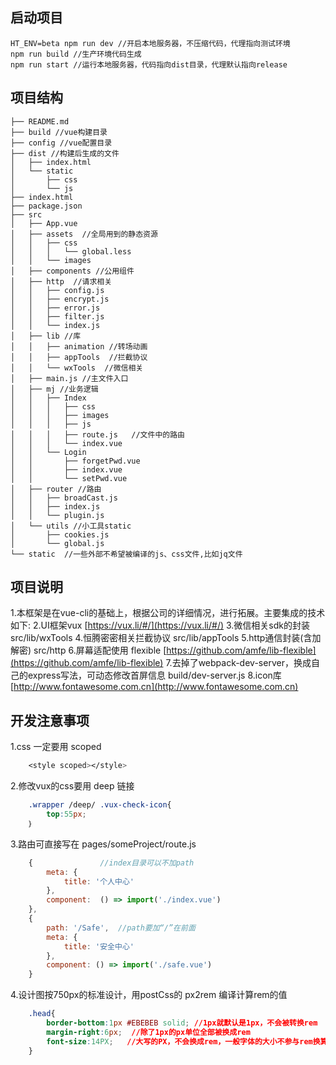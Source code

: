 
启动项目
------------
    HT_ENV=beta npm run dev //开启本地服务器，不压缩代码，代理指向测试环境
    npm run build //生产环境代码生成
    npm run start //运行本地服务器，代码指向dist目录，代理默认指向release

项目结构
------------
  ```
├── README.md
├── build //vue构建目录
├── config //vue配置目录
├── dist //构建后生成的文件
│   ├── index.html
│   └── static
│       ├── css
│       └── js
├── index.html
├── package.json
├── src
│   ├── App.vue
│   ├── assets  //全局用到的静态资源
│   │   ├── css
│   │   │   └── global.less
│   │   └── images
│   ├── components //公用组件
│   ├── http  //请求相关
│   │   ├── config.js
│   │   ├── encrypt.js
│   │   ├── error.js
│   │   ├── filter.js
│   │   └── index.js
│   ├── lib //库
│   │   ├── animation //转场动画
│   │   ├── appTools  //拦截协议
│   │   └── wxTools  //微信相关
│   ├── main.js //主文件入口
│   ├── mj //业务逻辑
│   │   ├── Index
│   │   │   ├── css
│   │   │   ├── images
│   │   │   ├── js
│   │   │   ├── route.js   //文件中的路由
│   │   │   └── index.vue
│   │   └── Login
│   │       ├── forgetPwd.vue
│   │       ├── index.vue
│   │       └── setPwd.vue
│   ├── router //路由
│   │   ├── broadCast.js
│   │   ├── index.js
│   │   └── plugin.js
│   └── utils //小工具static
│       ├── cookies.js
│       └── global.js
└── static  //一些外部不希望被编译的js、css文件,比如jq文件
  ```

项目说明
------------
1.本框架是在vue-cli的基础上，根据公司的详细情况，进行拓展。主要集成的技术如下:
2.UI框架vux [https://vux.li/#/](https://vux.li/#/)
3.微信相关sdk的封装 src/lib/wxTools
4.恒腾密密相关拦截协议 src/lib/appTools
5.http通信封装(含加解密) src/http
6.屏幕适配使用 flexible [https://github.com/amfe/lib-flexible](https://github.com/amfe/lib-flexible)
7.去掉了webpack-dev-server，换成自己的express写法，可动态修改首屏信息 build/dev-server.js
8.icon库 [http://www.fontawesome.com.cn](http://www.fontawesome.com.cn)


开发注意事项
------------
1.css 一定要用 scoped
```css
	<style scoped></style>
```
2.修改vux的css要用 deep 链接
```css
	.wrapper /deep/ .vux-check-icon{
		top:55px;
	｝
```
3.路由可直接写在 pages/someProject/route.js
```javascript
	{				//index目录可以不加path
		meta: {
			title: '个人中心'
		},
		component:  () => import('./index.vue')
	},
	{
		path: '/Safe',  //path要加“/”在前面
		meta: {
			title: '安全中心'
		},
		component: () => import('./safe.vue')
	}
```
4.设计图按750px的标准设计，用postCss的 px2rem 编译计算rem的值
```css
	.head{
		border-bottom:1px #EBEBEB solid; //1px就默认是1px，不会被转换rem
		margin-right:6px;  //除了1px的px单位全部被换成rem
		font-size:14PX;   //大写的PX，不会换成rem，一般字体的大小不参与rem换算
	}
```
